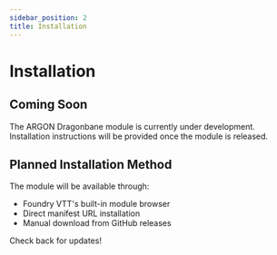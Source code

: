 ```yaml
---
sidebar_position: 2
title: Installation
---
```


# Installation

## Coming Soon

The ARGON Dragonbane module is currently under development. Installation instructions will be provided once the module is released.

## Planned Installation Method

The module will be available through:
- Foundry VTT's built-in module browser
- Direct manifest URL installation
- Manual download from GitHub releases

Check back for updates!